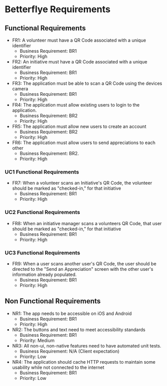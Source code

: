 # Betterflye Requirements

## Functional Requirements

- FR1: A volunteer must have a QR Code associated with a unique identifier
  - Business Requirement: BR1
  - Priority: High
- FR2: An initiative must have a QR Code associated with a unique identifier
  - Business Requirement: BR1
  - Priority: High
- FR3: The application must be able to scan a QR Code using the devices camera
  - Business Requirement: BR1
  - Priority: High
- FR4: The application must allow existing users to login to the application.
  - Business Requirement: BR2
  - Priority: High
- FR5: The application must allow new users to create an account
  - Business Requirement: BR2
  - Priority: High
- FR6: The application must allow users to send appreciations to each other
  - Business Requirement: BR2.
  - Priority: High

### UC1 Functional Requirements

- FR7: When a volunteer scans an Initiative's QR Code, the volunteer should be marked as "checked-in," for that initiative
  - Business Requirement: BR1
  - Priority: High

### UC2 Functional Requirements

- FR8: When an initiative manager scans a volunteers QR Code, that user should be marked as "checked-in," for that initiative
  - Business Requirement: BR1
  - Priority: High

### UC3 Functional Requirements

- FR9: When a user scans another user's QR Code, the user should be directed to the "Send an Appreciation" screen with the other user's information already populated.
  - Business Requirement: BR1
  - Priority: High

## Non Functional Requirements

- NR1: The app needs to be accessible on iOS and Android
  - Business Requirement: BR1
  - Priority: High
- NR2: The buttons and text need to meet accessibility standards
  - Business Requirement: BR1
  - Priority: Medium
- NR3: All non-ui, non-native features need to have automated unit tests.
  - Business Requirement: N/A (Client expectation)
  - Priority: Low
- NR4: The application should cache HTTP requests to maintain some usability while not connected to the internet
  - Business Requirement: BR1
  - Priority: Low
